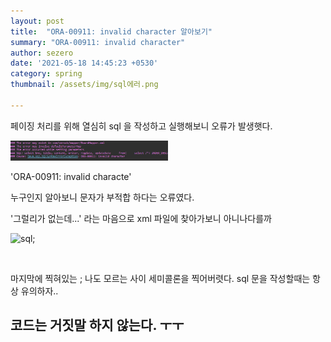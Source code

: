 ```yaml
---
layout: post
title:  "ORA-00911: invalid character 알아보기"
summary: "ORA-00911: invalid character"
author: sezero
date: '2021-05-18 14:45:23 +0530'
category: spring
thumbnail: /assets/img/sql에러.png

---
```




<p>페이징 처리를 위해 열심히 sql 을 작성하고 실행해보니 오류가 발생햇다. </P>

<img src="/assets/img/posts/sql에러.PNG" width="50%" height="50%">
<p>
'ORA-00911: invalid characte'

누구인지 알아보니 문자가 부적합 하다는 오류였다.
</P>

<p>'그럴리가 없는데...' 라는 마음으로  xml 파일에 찾아가보니  아니나다를까 </p>

![sql;](https://user-images.githubusercontent.com/76033275/118597699-ffb03b00-b7e7-11eb-86a4-2fafc39ed5fd.PNG)

<br>

<p>마지막에 찍혀있는 ; 나도 모르는 사이 세미콜론을 찍어버렷다. 
    sql 문을 작성할때는 항상 유의하자..

</p>  

<h2>코드는 거짓말 하지 않는다. ㅜㅜ</h2>


